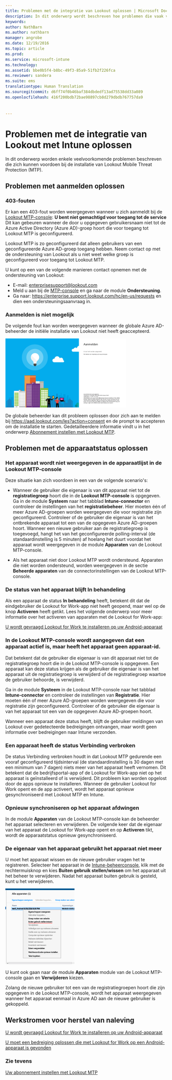 ```yaml
---
title: Problemen met de integratie van Lookout oplossen | Microsoft Docs
description: In dit onderwerp wordt beschreven hoe problemen die vaak voorkomen bij de integratie van Lookout kunnen worden opgelost
keywords: 
author: NathBarn
ms.author: nathbarn
manager: angrobe
ms.date: 12/19/2016
ms.topic: article
ms.prod: 
ms.service: microsoft-intune
ms.technology: 
ms.assetid: bbe0b5f4-b8bc-49f3-85a9-51fb2f226fca
ms.reviewer: sandera
ms.suite: ems
translationtype: Human Translation
ms.sourcegitcommit: d6ff74f0b46baf384dbdedf13ad75538dd33a089
ms.openlocfilehash: 416f200bdb72bae98897cb8d279dbdb767757da9


---
```


# <a name="troubleshoot-lookout-integration-with-intune"></a>Problemen met de integratie van Lookout met Intune oplossen
In dit onderwerp worden enkele veelvoorkomende problemen beschreven die zich kunnen voordoen bij de installatie van Lookout Mobile Threat Protection (MTP).
## <a name="troubleshoot-login-errors"></a>Problemen met aanmelden oplossen
### <a name="403-errors"></a>403-fouten
Er kan een 403-fout worden weergegeven wanneer u zich aanmeldt bij de [Lookout MTP-console](https://aad.lookout.com):  **U bent niet gemachtigd voor toegang tot de service**  Dit kan gebeuren wanneer de door u opgegeven gebruikersnaam niet tot de Azure Active Directory (Azure AD)-groep hoort die voor toegang tot Lookout MTP is geconfigureerd.

Lookout MTP is zo geconfigureerd dat alleen gebruikers van een geconfigureerde Azure AD-groep toegang hebben. Neem contact op met de ondersteuning van Lookout als u niet weet welke groep is geconfigureerd voor toegang tot Lookout MTP.

U kunt op een van de volgende manieren contact opnemen met de ondersteuning van Lookout:

* E-mail: enterprisesupport@lookout.com
* Meld u aan bij de [MTP-console](http://aad.lookout.com) en ga naar de module **Ondersteuning**.
* Ga naar: https://enterprise.support.lookout.com/hc/en-us/requests en dien een ondersteuningsaanvraag in.

### <a name="unable-to-sign-in"></a>Aanmelden is niet mogelijk
De volgende fout kan worden weergegeven wanneer de globale Azure AD-beheerder de initiële installatie van Lookout niet heeft geaccepteerd.

![schermopname van het aanmeldingsscherm van Lookout met een aanmeldingsfout](../media/mtp/lookout-mtp-consent-not-accepted-error.png)

De globale beheerder kan dit probleem oplossen door zich aan te melden bij https://aad.lookout.com/les?action=consent en de prompt te accepteren om de installatie te starten. Gedetailleerdere informatie vindt u in het onderwerp [Abonnement instellen met Lookout MTP](../deploy-use/set-up-your-subscription-with-lookout-mtp.md).

## <a name="troubleshoot-device-status-issues"></a>Problemen met de apparaatstatus oplossen

### <a name="device-not-showing-up-in-the-lookout-mtp-console-device-list"></a>Het apparaat wordt niet weergegeven in de apparaatlijst in de Lookout MTP-console

Deze situatie kan zich voordoen in een van de volgende scenario's:
* Wanneer de gebruiker die eigenaar is van dit apparaat niet tot de **registratiegroep** hoort die in de **Lookout MTP-console** is opgegeven.  Ga in de module **Systeem** naar het tabblad **Intune-connector** en controleer de instellingen van het **registratiebeheer**.  Hier moeten één of meer Azure AD-groepen worden weergegeven die voor registratie zijn geconfigureerd.  Controleer of de gebruiker die eigenaar is van het ontbrekende apparaat tot een van de opgegeven Azure AD-groepen hoort.  Wanneer een nieuwe gebruiker aan de registratiegroep is toegevoegd, hangt het van het geconfigureerde polling-interval (de standaardinstelling is 5 minuten) af hoelang het duurt voordat het apparaat wordt weergegeven in de module **Apparaten** van de Lookout MTP-console.

* Als het apparaat niet door Lookout MTP wordt ondersteund.  Apparaten die niet worden ondersteund, worden weergegeven in de sectie **Beheerde apparaten** van de connectorinstellingen van de Lookout MTP-console.

### <a name="device-continues-to-be-reported-as-pending"></a>De status van het apparaat blijft **In behandeling**

Als een apparaat de status **In behandeling** heeft, betekent dit dat de eindgebruiker de Lookout for Work-app niet heeft geopend, maar wel op de knop **Activeren** heeft getikt. Lees het volgende onderwerp voor meer informatie over het activeren van apparaten met de Lookout for Work-app:

[U wordt gevraagd Lookout for Work te installeren op uw Android-apparaat ](http://docs.microsoft.com/intune/enduser/you-are-prompted-to-install-lookout-for-work-android)

### <a name="in-the-lookout-mtp-console-a-device-is-showing-as-active-but-does-not-have-a-device-id"></a>In de Lookout MTP-console wordt aangegeven dat een apparaat actief is, maar heeft het apparaat geen apparaat-id.  
Dat betekent dat de gebruiker die eigenaar is van dit apparaat niet tot de registratiegroep hoort die in de Lookout MTP-console is opgegeven.   Een apparaat kan deze status krijgen als de gebruiker die eigenaar is van het apparaat uit de registratiegroep is verwijderd of de registratiegroep waartoe de gebruiker behoorde, is verwijderd.

Ga in de module **Systeem** in de Lookout MTP-console naar het tabblad **Intune-connector** en controleer de instellingen van **Registratie**.  Hier moeten één of meer Azure AD-groepen worden weergegeven die voor registratie zijn geconfigureerd.  Controleer of de gebruiker die eigenaar is van het apparaat tot een van de opgegeven Azure AD-groepen hoort.  

Wanneer een apparaat deze status heeft, blijft de gebruiker meldingen van Lookout over gedetecteerde bedreigingen ontvangen, maar wordt geen informatie over bedreigingen naar Intune verzonden.

### <a name="device-shows-disconnected-state"></a>Een apparaat heeft de status Verbinding verbroken

De status Verbinding verbroken houdt in dat Lookout MTP gedurende een vooraf geconfigureerd tijdsinterval (de standaardinstelling is 30 dagen met een minimum van 7 dagen) niets meer van het apparaat heeft vernomen. Dit betekent dat de bedrijfsportal-app of de Lookout for Work-app niet op het apparaat is geïnstalleerd of is verwijderd. Dit probleem kan worden opgelost door de apps opnieuw te installeren. Wanneer de gebruiker Lookout for Work opent en de app activeert, wordt het apparaat opnieuw gesynchroniseerd met Lookout MTP en Intune.    

### <a name="forcing-a-resync-on-the-device"></a>Opnieuw synchroniseren op het apparaat afdwingen
In de module **Apparaten** van de Lookout MTP-console kan de beheerder het apparaat selecteren en verwijderen.   De volgende keer dat de eigenaar van het apparaat de Lookout for Work-app opent en op **Activeren** tikt, wordt de apparaatstatus opnieuw gesynchroniseerd.

### <a name="the-owner-of-the-device-is-no-longer-using-this-device"></a>De eigenaar van het apparaat gebruikt het apparaat niet meer
U moet het apparaat wissen en de nieuwe gebruiker vragen het te registreren.  Selecteer het apparaat in de [Intune-beheerconsole](https://manage.microsoft.com), klik met de rechtermuisknop en kies **Buiten gebruik stellen/wissen** om het apparaat uit het beheer te verwijderen. Nadat het apparaat buiten gebruik is gesteld, kunt u het verwijderen.

![schermopname van de apparaatmodule in de Intune-beheerconsole met de optie Buiten gebruik stellen/wissen weergegeven](../media/mtp/mtp-retire-device-intune-console.png)

U kunt ook gaan naar de module **Apparaten** module van de Lookout MTP-console gaan en **Verwijderen** kiezen.  

Zolang de nieuwe gebruiker tot een van de registratiegroepen hoort die zijn opgegeven in de Lookout MTP-console, wordt het apparaat weergegeven wanneer het apparaat eenmaal in Azure AD aan de nieuwe gebruiker is gekoppeld.

## <a name="compliance-remediation-workflows"></a>Werkstromen voor herstel van naleving
[U wordt gevraagd Lookout for Work te installeren op uw Android-apparaat]( http://docs.microsoft.com/intune/enduser/you-are-prompted-to-install-lookout-for-work-android)

[U moet een bedreiging oplossen die met Lookout for Work op een Android-apparaat is gevonden ](http://docs.microsoft.com/intune/enduser/you-need-to-resolve-a-threat-found-by-lookout-for-work-android)


### <a name="see-also"></a>Zie tevens
[Uw abonnement instellen met Lookout MTP](https://docs.microsoft.com/en-us/intune/deploy-use/set-up-your-subscription-with-lookout-mtp)



<!--HONumber=Dec16_HO2-->


